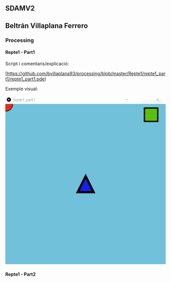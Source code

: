 ## SDAMV2
## Beltrán Villaplana Ferrero
### Processing
#### Repte1 - Part1

Script i comentaris/explicació:

[https://github.com/bvillaplana93/processing/blob/master/Repte1/repte1_part1/repte1_part1.pde)

Exemple visual:

![Image description](https://github.com/bvillaplana93/processing/blob/master/Repte1/repte1_part1/doc/part_gif.gif)


#### Repte1 - Part2
